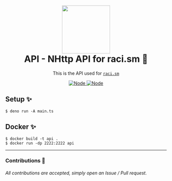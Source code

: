 <h1 align="center">
	<img src="https://upload.wikimedia.org/wikipedia/commons/8/84/Deno.svg" width="150px"><br>
    API - NHttp API for raci.sm 🔮
</h1>
<p align="center">
This is the API used for <a href="https://raci.sm" target="_blank"><code>raci.sm</code></a>
</p>

<p align="center">
	<a href="https://deno.land" target="_blank">
    	<img src="https://img.shields.io/badge/Deno-1.28.3-7DCDE3?style=for-the-badge" alt="Node">
     </a>
	<a href="https://deno.land" target="_blank">
    	<img src="https://img.shields.io/badge/TypeScript-4.8.3-7DCDE3?style=for-the-badge" alt="Node">
     </a>
</p>

## Setup ✨

```
$ deno run -A main.ts
```

## Docker ✨
```
$ docker build -t api .
$ docker run -dp 2222:2222 api
```
---

### Contributions 🎉
###### All contributions are accepted, simply open an Issue / Pull request.